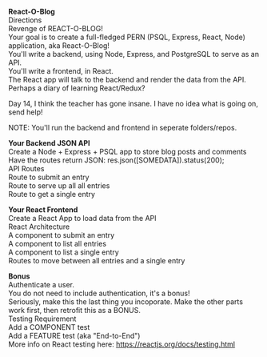 **React-O-Blog**  
Directions  
Revenge of REACT-O-BLOG!  
Your goal is to create a full-fledged PERN (PSQL, Express, React, Node) application, aka React-O-Blog!  
You'll write a backend, using Node, Express, and PostgreSQL to serve as an API.  
You'll write a frontend, in React.  
The React app will talk to the backend and render the data from the API.  
Perhaps a diary of learning React/Redux?  

Day 14, I think the teacher has gone insane. I have no idea what is going on, send help!  
  
NOTE: You'll run the backend and frontend in seperate folders/repos.  
  
**Your Backend JSON API**  
Create a Node + Express + PSQL app to store blog posts and comments  
Have the routes return JSON: res.json([SOMEDATA]).status(200);  
API Routes  
Route to submit an entry  
Route to serve up all all entries  
Route to get a single entry
  
**Your React Frontend**  
Create a React App to load data from the API  
React Architecture  
A component to submit an entry  
A component to list all entries  
A component to list a single entry  
Routes to move between all entries and a single entry  
  
**Bonus**  
Authenticate a user.  
You do not need to include authentication, it's a bonus!  
Seriously, make this the last thing you incoporate. Make the other parts work first, then retrofit this as a BONUS.  
Testing Requirement  
Add a COMPONENT test    
Add a FEATURE test (aka "End-to-End")  
More info on React testing here: https://reactjs.org/docs/testing.html  
